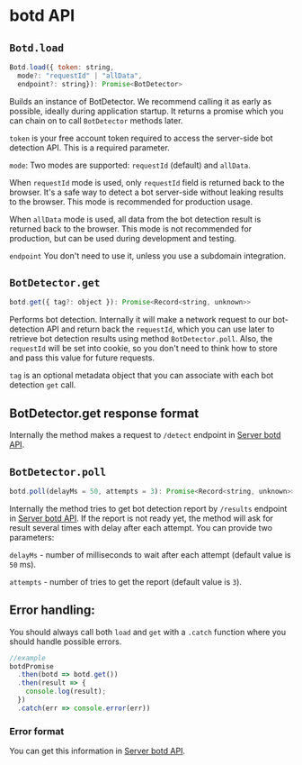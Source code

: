 # botd API

## `Botd.load`

```js
Botd.load({ token: string,
  mode?: "requestId" | "allData",
  endpoint?: string}): Promise<BotDetector>
```

Builds an instance of BotDetector. We recommend calling it as early as possible,
ideally during application startup. It returns a promise which you can chain on to call `BotDetector` methods later.

`token` is your free account token required to access the server-side bot detection API.
This is a required parameter.

`mode`: Two modes are supported: `requestId` (default) and `allData`.

When `requestId` mode is used, only `requestId` field is returned back to the browser.
It's a safe way to detect a bot server-side without leaking results to the browser.
This mode is recommended for production usage.

When `allData` mode is used, all data from the bot detection result is returned back to the browser.
This mode is not recommended for production, but can be used during development and testing.


`endpoint` You don't need to use it, unless you use a subdomain integration.

## `BotDetector.get`

```js
botd.get({ tag?: object }): Promise<Record<string, unknown>>
```

Performs bot detection. Internally it will make a network request to our bot-detection API
and return back the `requestId`, which you can use later to retrieve bot detection results
using method `BotDetector.poll`. Also, the `requestId` will be set into cookie, so you don't need to think how
to store and pass this value for future requests.

`tag` is an optional metadata object that you can associate with each bot detection `get` call.


## BotDetector.get response format

Internally the method makes a request to `/detect` endpoint in [Server botd API](docs/server_api.md#response-body).

## `BotDetector.poll`

```js
botd.poll(delayMs = 50, attempts = 3): Promise<Record<string, unknown>>
```

Internally the method tries to get bot detection report by `/results` endpoint in [Server botd API](docs/server_api.md#get-results).
If the report is not ready yet, the method will ask for result several times with delay after each attempt.
You can provide two parameters:

`delayMs` - number of milliseconds to wait after each attempt (default value is `50` ms).

`attempts` - number of tries to get the report (default value is `3`).

## Error handling:

You should always call both `load` and `get` with a `.catch` function where you should handle possible errors.

```js
//example
botdPromise
  .then(botd => botd.get())
  .then(result => {
    console.log(result);
  })
  .catch(err => console.error(err))
```

### Error format

You can get this information in [Server botd API](docs/server_api.md#error-format).
